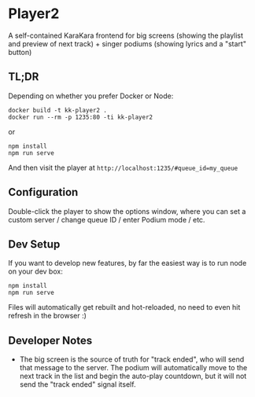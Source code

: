 # Player2

A self-contained KaraKara frontend for big screens (showing the
playlist and preview of next track) + singer podiums (showing
lyrics and a "start" button)

## TL;DR

Depending on whether you prefer Docker or Node:
```
docker build -t kk-player2 .
docker run --rm -p 1235:80 -ti kk-player2
```
or
```
npm install
npm run serve
```

And then visit the player at
`http://localhost:1235/#queue_id=my_queue`

## Configuration

Double-click the player to show the options window, where you can set a
custom server / change queue ID / enter Podium mode / etc.

## Dev Setup

If you want to develop new features, by far the easiest way is to run node
on your dev box:

```
npm install
npm run serve
```

Files will automatically get rebuilt and hot-reloaded, no need to even hit
refresh in the browser :)

## Developer Notes

- The big screen is the source of truth for "track ended",
  who will send that message to the server. The podium will
  automatically move to the next track in the list and
  begin the auto-play countdown, but it will not send the
  "track ended" signal itself.
